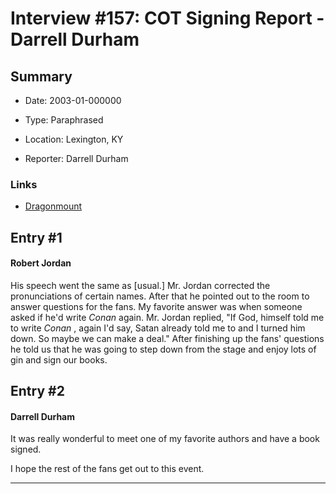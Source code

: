 # Interview #157: COT Signing Report - Darrell Durham

## Summary

- Date: 2003-01-000000

- Type: Paraphrased

- Location: Lexington, KY

- Reporter: Darrell Durham

### Links

- [Dragonmount](http://web.archive.org/web/20031010033552/www.dragonmount.com/Interviews/2003-01-15_02.aspx)


## Entry #1

#### Robert Jordan

His speech went the same as [usual.] Mr. Jordan corrected the pronunciations of certain names. After that he pointed out to the room to answer questions for the fans. My favorite answer was when someone asked if he'd write
*Conan*
again. Mr. Jordan replied, "If God, himself told me to write
*Conan*
, again I'd say, Satan already told me to and I turned him down. So maybe we can make a deal." After finishing up the fans' questions he told us that he was going to step down from the stage and enjoy lots of gin and sign our books.

## Entry #2

#### Darrell Durham

It was really wonderful to meet one of my favorite authors and have a book signed.

I hope the rest of the fans get out to this event.


---

